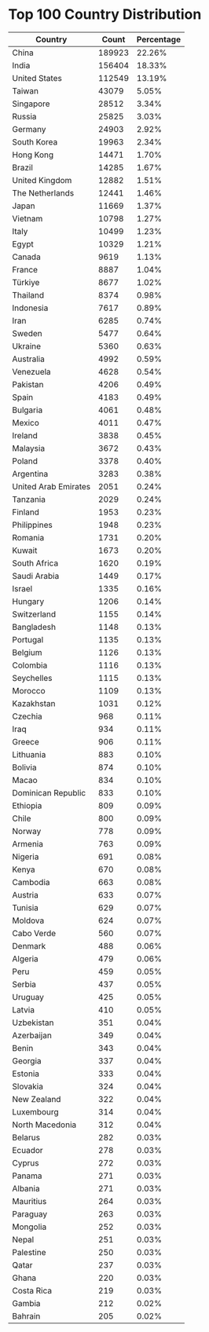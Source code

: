 # Top 100 Country Distribution
| Country | Count | Percentage |
|----|----|----|
| China | 189923 | 22.26% |
| India | 156404 | 18.33% |
| United States | 112549 | 13.19% |
| Taiwan | 43079 | 5.05% |
| Singapore | 28512 | 3.34% |
| Russia | 25825 | 3.03% |
| Germany | 24903 | 2.92% |
| South Korea | 19963 | 2.34% |
| Hong Kong | 14471 | 1.70% |
| Brazil | 14285 | 1.67% |
| United Kingdom | 12882 | 1.51% |
| The Netherlands | 12441 | 1.46% |
| Japan | 11669 | 1.37% |
| Vietnam | 10798 | 1.27% |
| Italy | 10499 | 1.23% |
| Egypt | 10329 | 1.21% |
| Canada | 9619 | 1.13% |
| France | 8887 | 1.04% |
| Türkiye | 8677 | 1.02% |
| Thailand | 8374 | 0.98% |
| Indonesia | 7617 | 0.89% |
| Iran | 6285 | 0.74% |
| Sweden | 5477 | 0.64% |
| Ukraine | 5360 | 0.63% |
| Australia | 4992 | 0.59% |
| Venezuela | 4628 | 0.54% |
| Pakistan | 4206 | 0.49% |
| Spain | 4183 | 0.49% |
| Bulgaria | 4061 | 0.48% |
| Mexico | 4011 | 0.47% |
| Ireland | 3838 | 0.45% |
| Malaysia | 3672 | 0.43% |
| Poland | 3378 | 0.40% |
| Argentina | 3283 | 0.38% |
| United Arab Emirates | 2051 | 0.24% |
| Tanzania | 2029 | 0.24% |
| Finland | 1953 | 0.23% |
| Philippines | 1948 | 0.23% |
| Romania | 1731 | 0.20% |
| Kuwait | 1673 | 0.20% |
| South Africa | 1620 | 0.19% |
| Saudi Arabia | 1449 | 0.17% |
| Israel | 1335 | 0.16% |
| Hungary | 1206 | 0.14% |
| Switzerland | 1155 | 0.14% |
| Bangladesh | 1148 | 0.13% |
| Portugal | 1135 | 0.13% |
| Belgium | 1126 | 0.13% |
| Colombia | 1116 | 0.13% |
| Seychelles | 1115 | 0.13% |
| Morocco | 1109 | 0.13% |
| Kazakhstan | 1031 | 0.12% |
| Czechia | 968 | 0.11% |
| Iraq | 934 | 0.11% |
| Greece | 906 | 0.11% |
| Lithuania | 883 | 0.10% |
| Bolivia | 874 | 0.10% |
| Macao | 834 | 0.10% |
| Dominican Republic | 833 | 0.10% |
| Ethiopia | 809 | 0.09% |
| Chile | 800 | 0.09% |
| Norway | 778 | 0.09% |
| Armenia | 763 | 0.09% |
| Nigeria | 691 | 0.08% |
| Kenya | 670 | 0.08% |
| Cambodia | 663 | 0.08% |
| Austria | 633 | 0.07% |
| Tunisia | 629 | 0.07% |
| Moldova | 624 | 0.07% |
| Cabo Verde | 560 | 0.07% |
| Denmark | 488 | 0.06% |
| Algeria | 479 | 0.06% |
| Peru | 459 | 0.05% |
| Serbia | 437 | 0.05% |
| Uruguay | 425 | 0.05% |
| Latvia | 410 | 0.05% |
| Uzbekistan | 351 | 0.04% |
| Azerbaijan | 349 | 0.04% |
| Benin | 343 | 0.04% |
| Georgia | 337 | 0.04% |
| Estonia | 333 | 0.04% |
| Slovakia | 324 | 0.04% |
| New Zealand | 322 | 0.04% |
| Luxembourg | 314 | 0.04% |
| North Macedonia | 312 | 0.04% |
| Belarus | 282 | 0.03% |
| Ecuador | 278 | 0.03% |
| Cyprus | 272 | 0.03% |
| Panama | 271 | 0.03% |
| Albania | 271 | 0.03% |
| Mauritius | 264 | 0.03% |
| Paraguay | 263 | 0.03% |
| Mongolia | 252 | 0.03% |
| Nepal | 251 | 0.03% |
| Palestine | 250 | 0.03% |
| Qatar | 237 | 0.03% |
| Ghana | 220 | 0.03% |
| Costa Rica | 219 | 0.03% |
| Gambia | 212 | 0.02% |
| Bahrain | 205 | 0.02% |

